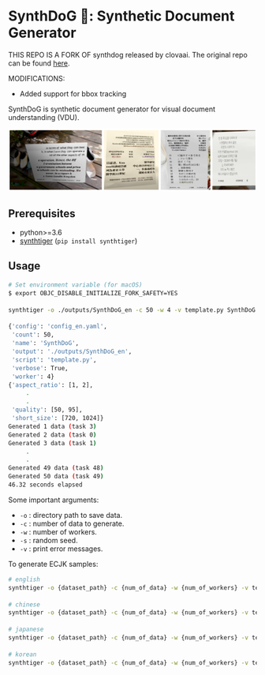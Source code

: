 # SynthDoG 🐶: Synthetic Document Generator

THIS REPO IS A FORK OF synthdog released by clovaai. The original repo can be found [here](https://github.com/clovaai/donut/tree/master/synthdog). 

MODIFICATIONS:
- Added support for bbox tracking

SynthDoG is synthetic document generator for visual document understanding (VDU).

![image](./sample_synthdog.png)

## Prerequisites

- python>=3.6
- [synthtiger](https://github.com/clovaai/synthtiger) (`pip install synthtiger`)

## Usage

```bash
# Set environment variable (for macOS)
$ export OBJC_DISABLE_INITIALIZE_FORK_SAFETY=YES

synthtiger -o ./outputs/SynthDoG_en -c 50 -w 4 -v template.py SynthDoG config_en.yaml

{'config': 'config_en.yaml',
 'count': 50,
 'name': 'SynthDoG',
 'output': './outputs/SynthDoG_en',
 'script': 'template.py',
 'verbose': True,
 'worker': 4}
{'aspect_ratio': [1, 2],
     .
     .
 'quality': [50, 95],
 'short_size': [720, 1024]}
Generated 1 data (task 3)
Generated 2 data (task 0)
Generated 3 data (task 1)
     .
     .
Generated 49 data (task 48)
Generated 50 data (task 49)
46.32 seconds elapsed
```

Some important arguments:

- `-o` : directory path to save data.
- `-c` : number of data to generate.
- `-w` : number of workers.
- `-s` : random seed.
- `-v` : print error messages.

To generate ECJK samples:
```bash
# english
synthtiger -o {dataset_path} -c {num_of_data} -w {num_of_workers} -v template.py SynthDoG config_en.yaml

# chinese
synthtiger -o {dataset_path} -c {num_of_data} -w {num_of_workers} -v template.py SynthDoG config_zh.yaml

# japanese
synthtiger -o {dataset_path} -c {num_of_data} -w {num_of_workers} -v template.py SynthDoG config_ja.yaml

# korean
synthtiger -o {dataset_path} -c {num_of_data} -w {num_of_workers} -v template.py SynthDoG config_ko.yaml
```
